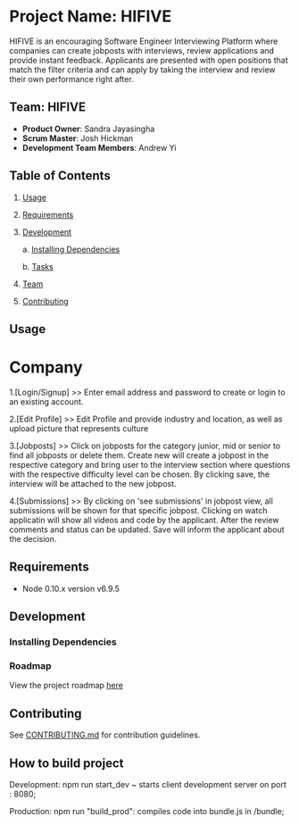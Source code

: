 # Project Name: HIFIVE

HIFIVE is an encouraging Software Engineer Interviewing Platform where companies can create jobposts with interviews, review applications and provide instant feedback. Applicants are presented with open positions that match the filter criteria and can apply by taking the interview and review their own performance right after. 

## Team: HIFIVE

 - __Product Owner__: Sandra Jayasingha
 - __Scrum Master__: Josh Hickman
 - __Development Team Members__: Andrew Yi

## Table of Contents

1. [Usage](#Usage)

2. [Requirements](#requirements)

3. [Development](#development)

   a. [Installing Dependencies](#installing-dependencies)

   b. [Tasks](#tasks)
     
4. [Team](#team)

5. [Contributing](#contributing)

## Usage

# Company

 1.[Login/Signup] >> Enter email address and password to create or login to an existing account. 
 
 2.[Edit Profile] >> Edit Profile and provide industry and location, as well as upload picture that represents culture
 
 3.[Jobposts] >> Click on jobposts for the category junior, mid or senior to find all jobposts or delete them. Create new will create a jobpost in the respective category and bring user to the interview section where questions with the respective difficulty level can be chosen. By clicking save, the interview will be attached to the new jobpost. 
 
 4.[Submissions] >> By clicking on 'see submissions' in jobpost view, all submissions will be shown for that specific jobpost. Clicking on watch applicatin will show all videos and code by the applicant. After the review comments and status can be updated. Save will inform the applicant about the decision. 
 

## Requirements

- Node 0.10.x version v6.9.5

## Development

### Installing Dependencies



### Roadmap

View the project roadmap [here](LINK_TO_PROJECT_ISSUES)


## Contributing

See [CONTRIBUTING.md](CONTRIBUTING.md) for contribution guidelines.



## How to build project

Development:
npm run start_dev ~ starts client development server on port : 8080;

Production:
npm run "build_prod": compiles code into bundle.js in /bundle;


